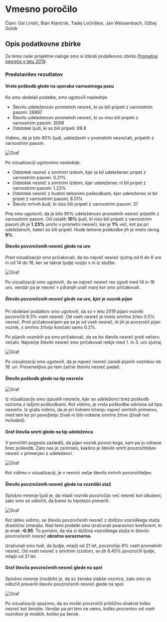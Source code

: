 # Vmesno poročilo

Člani: Gal Lindič, Bian Klančnik, Tadej Ločniškar, Jan Weissenbach, Ožbej Golob

## Opis podatkovne zbirke

Za temo naše projektne naloge smo si izbrali podatkovno zbirko [Prometne nesreče v letu 2019](https://www.policija.si/o-slovenski-policiji/statistika/prometna-varnost).

### Predstavitev rezultatov

#### Vrste poškodb glede na uporabo varnostnega pasu

Ko smo obdelali podatke, smo ugotovili naslednje:

* Število udeležencev prometnih nesreč, ki so bili pripeti z varnostnim pasom: 26897
* Število udeležencev prometnih nesreč, ki so niso bili pripeti z varnostnim pasom: 3006
* Odstotek ljudi, ki so bili pripeti: 89.9

Vidimo, da je bilo 90% ljudi, udeleženih v prometnih nesrečah, pripetih z varnostnim pasom.

![Graf](grafi/bian_pasi.png)

Po vizualizaciji ugotovimo naslednje:

* Odstotek nesreč s smrtnim izidom, kjer je bil udeleženec pripet z varnostnim pasom: 0.21%
* Odstotek nesreč s smrtnim izidom, kjer udeleženec ni bil pripet z varnostnim pasom: 1.23%
* Odstotek nesreč z hudimi telesnimi poškodbami, kjer udeleženec ni bil pripet z varnostnim pasom: 8.51%
* Število mrtvih ljudi, ki niso bili pripeti z varnostnim pasom: 37

Prej smo ugotovili, da je bilo 90% udeležencev prometnih nesreč pripetih z varnostnim pasom. Od ostalih **10%** ljudi, ki niso bili pripeti z varnostnim pasom jih je **1.23%** umrlo v prometni nesreči, kar je **1%** več, kot pa pri udeležencih, kateri so bili pripeti. Hude telesne poškodbe jih je imelo okrog **9%**.

#### Število povzročenih nesreč glede na uro

Pred vizualizacijo smo pričakovali, da bo največ nesreč zjutraj od 6 do 8 ure in od 14 do 16, ker se takrat ljudje vozijo v in iz službe.

![Graf](grafi/gal_ure.png)

Po vizualizaciji smo ugotovili, da se največ nesreč res zgodi med 14 in 16 uro, vendar pa je nesreč v jutranjih urah manj kot smo pričakovali.

##### Število povzročenih nesreč glede na uro, kjer je voznik pijan

Pri obdelavi podatkov smo ugotovili, da so v letu 2019 pijani vozniki povzročili 6.3% vseh nesreč.
Od vseh nesreč je imelo smrtno žrtev 0.5% nesreč. Proti pričakovanjem pa se je od vseh nesreč, ki jih je povzročil pijan voznik, s smrtno žrtvijo končalo samo 0.2%.

Pri pijanih voznikih pa smo pričakovali, da se bo število nesreč proti večeru večalo. Največje število nesreč smo pričakovali nekje med 1. in 3. uro zjutraj.

![Graf](grafi/ozbej_ure.png)

Po vizualizaciji smo ugotovili, da je največ nesreč zaradi pijanih voznikov ob 19. uri. Presenetljivo po tem začne število nesreč padati.


#### Število poškodb glede na tip nesreče

![Graf](grafi/jan_nesrece_poskodbe.png)

Iz vizualizacije smo izpustili nesreče, kjer so udeleženci brez poškodb oziroma z lažjimi poškodbami. Kot vidimo, je vrsta poškodbe odvisna od tipa nesreče. Iz grafa vidimo, da je pri čelnem trčenju največ smrtnih primerov, med tem ko pri povoženju živali ni bilo nobene smrtne žrtve (živali not included).

#### Graf števila smrti glede na tip udeleženca

V poročilih pogosto zaslediš, da pijan voznik povozi koga, sam pa jo odnese brez poškodb. Zato nas je zanimalo, kakšno je število smrti povzročiteljev nesreč v primerjavi z udeleženci.

![Graf](grafi/jan_udelezenci.png)

Kot vidimo v vizualizaciji, je v resnici večje število mrtvih povzročiteljev.

#### Število povzročenih nesreč glede na vozniški staž

Splošno mnenje ljudi je, da mladi vozniki povzročijo več nesreč kot izkušeni, zato smo se odločili, da bomo to hipotezo preverili.

![Graf](grafi/ozbej_staz.png)

Kot lahko vidimo, se število povzročenih nesreč z dolžino vozniškega staža drastično zmanjša. Nad temi podatki smo izračunali pearsonov koeficient, ki je enak **-0.95**. To pomeni, da sta si dolžina vozniškega staža in število povzročenih nesreč **obratno sorazmerna**.

Izračunali smo tudi, da ljudje, mlajši od 21 let, povzročijo 8% vseh prometnih nesreč. Od vseh nesreč s smrtnim izzidom, so jih 6.45% povzročili ljudje, mlajši od 21 let.

#### Graf števila povzročenih nesreč glede na spol

Splošno mnenje (moških) je, da so ženske slabše voznice, zato smo se odločili preveriti število povzročenih nesreč glede na spol.

![Graf](grafi/tadej_spol.png)

Po vizualizaciji opazimo, da so moški povzročili približno dvakrat toliko nesreč kot ženske. Vendar pa pri tem ne vemo, koliko procentov od vseh voznikov je moških, koliko pa žensk.
